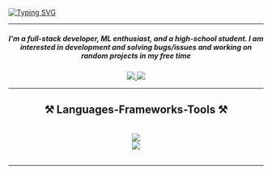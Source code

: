 <a href="https://git.io/typing-svg"><img src="https://readme-typing-svg.herokuapp.com?font=Fira+Code&weight=600&size=25&duration=4002&pause=502&color=00AE0AF1&center=true&random=false&width=435&lines=Hello+%22Contributors%22%F0%9F%91%8B;I'm+Kalyan+Cheva!" alt="Typing SVG" /></a>
<hr>

<h5 align="center">I'm a full-stack developer, ML enthusiast, and a high-school student. I am interested in development and solving bugs/issues and working on random projects in my free time </h5>

<div align="center"> 
  <a href="mailto:vivek.cheva@gmail.com">
    <img src="https://img.shields.io/badge/Gmail-333333?style=for-the-badge&logo=gmail&logoColor=red" />
  </a>
  <a href="https://linkedin.com/in/kalyan-cheva" target="_blank">
    <img src="https://img.shields.io/badge/LinkedIn-0077B5?style=for-the-badge&logo=linkedin&logoColor=white" target="_blank" />
  </a>
</div>

 <hr/>
 
<h2 align="center">⚒️ Languages-Frameworks-Tools ⚒️</h2>
<br/>
<div align="center">
    <img  src="https://skillicons.dev/icons?i=django,react,html,css,vscode,github,git,vite,tensorflow" /> <br>
    <img src="https://skillicons.dev/icons?i=nodejs,python,javascript,c,cpp,mysql,flask" /><br>
</div>

<br/>
<hr/>
